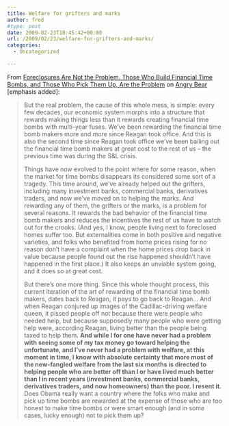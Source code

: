 ```yaml
---
title: Welfare for grifters and marks
author: fred
#type: post
date: 2009-02-23T18:45:42+00:00
url: /2009/02/23/welfare-for-grifters-and-marks/
categories:
  - Uncategorized

---
```

From [Foreclosures Are Not the Problem. Those Who Build Financial Time Bombs, and Those Who Pick Them Up, Are the Problem][1] on [Angry Bear][2] [emphasis added]:

> But the real problem, the cause of this whole mess, is simple: every few decades, our economic system morphs into a structure that rewards making things less than it rewards creating financial time bombs with multi-year fuses. We&#8217;ve been rewarding the financial time bomb makers more and more since Reagan took office. And this is also the second time since Reagan took office we&#8217;ve been bailing out the financial time bomb makers at great cost to the rest of us &#8211; the previous time was during the S&L crisis. 
> 
> Things have now evolved to the point where for some reason, when the market for time bombs disappears its considered some sort of a tragedy. This time around, we&#8217;ve already helped out the grifters, including many investment banks, commercial banks, derivatives traders, and now we&#8217;ve moved on to helping the marks. And rewarding any of them, the grifters or the marks, is a problem for several reasons. It rewards the bad behavior of the financial time bomb makers and reduces the incentives the rest of us have to watch out for the crooks. (And yes, I know, people living next to foreclosed homes suffer too. But externalities come in both positive and negative varieties, and folks who benefited from home prices rising for no reason don&#8217;t have a complaint when the home prices drop back in value because people found out the rise happened shouldn&#8217;t have happened in the first place.) It also keeps an unviable system going, and it does so at great cost.
> 
> But there&#8217;s one more thing. Since this whole thought process, this current iteration of the art of rewarding of the financial time bomb makers, dates back to Reagan, it pays to go back to Reagan&#8230; And when Reagan conjured up images of the Cadillac-driving welfare queen, it pissed people off not because there were people who needed help, but because supposedly many people who were getting help were, according Reagan, living better than the people being taxed to help them. **And while I for one have never had a problem with seeing some of my tax money go toward helping the unfortunate, and I&#8217;ve never had a problem with welfare, at this moment in time, I know with absolute certainty that more most of the new-fangled welfare from the last six months is directed to helping people who are better off than I or have lived much better than I in recent years (investment banks, commercial banks, derivatives traders, and now homeowners) than the poor. I resent it.** Does Obama really want a country where the folks who make and pick up time bombs are rewarded at the expense of those who are too honest to make time bombs or were smart enough (and in some cases, lucky enough) not to pick them up?

 [1]: http://angrybear.blogspot.com/2009/02/foreclosures-are-not-problem-those-who.html
 [2]: http://angrybear.blogspot.com/